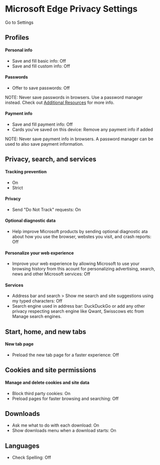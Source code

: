 # Microsoft Edge Privacy Settings

Go to Settings



## Profiles

#### Personal info
- Save and fill basic info: Off
- Save and fill custom info: Off

#### Passwords
- Offer to save passwords: Off

NOTE: Never save passwords in browsers. Use a password manager instead. Check out [Additional Resources](https://github.com/the-weird-aquarian/privacy-settings#additional-resources) for more info.

#### Payment info
- Save and fill payment info: Off
- Cards you've saved on this device: Remove any payment info if added

NOTE: Never save payment info in browsers. A password manager can be used to also save payment information.



## Privacy, search, and services

#### Tracking prevention
- On
- Strict

#### Privacy
- Send "Do Not Track" requests: On

#### Optional diagnostic data
- Help improve Microsoft products by sending optional diagnostic ata about how you use the browser, webstes you visit, and crash reports: Off

#### Personalize your web experience
- Improve your web experience by allowing Microsoft to use your browsing history from this acount for personalizing advertising, search, news and other Microsoft services: Off

#### Services
- Address bar and search > Show me search and site suggestions using my typed characters: Off
- Search engine used in address bar: DuckDuckGo or add any other privacy respecting search engine like Qwant, Swisscows etc from Manage search engines.



## Start, home, and new tabs

#### New tab page
- Preload the new tab page for a faster experience: Off



## Cookies and site permissions

#### Manage and delete cookies and site data
- Block third party cookies: On
- Preload pages for faster browsing and searching: Off



## Downloads
- Ask me what to do with each download: On
- Show downloads menu when a download starts: On



## Languages
- Check Spelling: Off

